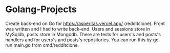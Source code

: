 # Golang-Projects
Create back-end on Go for https://asperitas.vercel.app/ (redditclone). Front was written and I had to write back-end. Users and sessions store in MySqldb, posts store in Mongodb. There are tests for users's and posts's handlers and for users's and posts's repositories. You can run this by go run main.go from cmd/redditclone.
